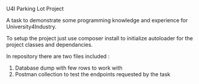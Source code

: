 U4I Parking Lot Project

A task to demonstrate some programming knowledge and experience for University4Industry.

To setup the project just use composer install to initialize autoloader for the project classes and dependancies.

In repository there are two files included :

1. Database dump with few rows to work with
2. Postman collection to test the endpoints requested by the task
